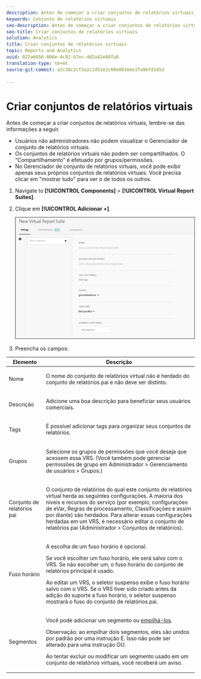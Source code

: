 ```yaml
---
description: Antes de começar a criar conjuntos de relatórios virtuais, lembre-se das informações a seguir.
keywords: Conjunto de relatórios virtuais
seo-description: Antes de começar a criar conjuntos de relatórios virtuais, lembre-se das informações a seguir.
seo-title: Criar conjuntos de relatórios virtuais
solution: Analytics
title: Criar conjuntos de relatórios virtuais
topic: Reports and Analytics
uuid: 022a6656-808e-4c92-b7ec-4d2a42e84fa8
translation-type: tm+mt
source-git-commit: a2c38c2cf3a2c1451e2c60e003ebe1fa9bfd145d

---
```



# Criar conjuntos de relatórios virtuais

Antes de começar a criar conjuntos de relatórios virtuais, lembre-se das informações a seguir.

* Usuários não administradores não podem visualizar o Gerenciador de conjunto de relatórios virtuais.
* Os conjuntos de relatórios virtuais não podem ser compartilhados. O “Compartilhamento” é efetuado por grupos/permissões.
* No Gerenciador de conjunto de relatórios virtuais, você pode exibir apenas seus próprios conjuntos de relatórios virtuais. Você precisa clicar em "mostrar tudo" para ver o de todos os outros.

1. Navigate to **[!UICONTROL Components]** &gt; **[!UICONTROL Virtual Report Suites]**.
1. Clique em **[!UICONTROL Adicionar +]**.

   ![](assets/new_vrs.png)

1. Preencha os campos:

<table id="table_0F85B56480BB46CBA5BE236BBD70156D"> 
 <thead> 
  <tr> 
   <th colname="col1" class="entry"> Elemento </th> 
   <th colname="col2" class="entry"> Descrição </th> 
  </tr> 
 </thead>
 <tbody> 
  <tr> 
   <td colname="col1"> Nome </td> 
   <td colname="col2"> <p>O nome do conjunto de relatórios virtual não é herdado do conjunto de relatórios pai e não deve ser distinto. </p> </td> 
  </tr> 
  <tr> 
   <td colname="col1"> Descrição </td> 
   <td colname="col2"> <p>Adicione uma boa descrição para beneficiar seus usuários comerciais. </p> </td> 
  </tr> 
  <tr> 
   <td colname="col1"> Tags </td> 
   <td colname="col2"> <p>É possível adicionar tags para organizar seus conjuntos de relatórios. </p> </td> 
  </tr> 
  <tr> 
   <td colname="col1"> Grupos </td> 
   <td colname="col2"> <p>Selecione os grupos de permissões que você deseja que acessem essa VRS. (Você também pode gerenciar permissões de grupo em <span class="ignoretag"><span class="uicontrol">Administrador</span> &gt; <span class="uicontrol">Gerenciamento de usuários</span> &gt; <span class="uicontrol">Grupos</span></span>.) </p> </td> 
  </tr> 
  <tr> 
   <td colname="col1"> Conjunto de relatórios pai </td> 
   <td colname="col2"> <p>O conjunto de relatórios do qual este conjunto de relatórios virtual herda as seguintes configurações. A maioria dos níveis e recursos do serviço (por exemplo, configurações de eVar, Regras de processamento, Classificações e assim por diante) são herdados. Para alterar essas configurações herdadas em um VRS, é necessário editar o conjunto de relatórios pai (<span class="ignoretag"><span class="uicontrol">Administrador</span> &gt; <span class="uicontrol">Conjuntos de relatórios</span></span>). </p> </td> 
  </tr> 
  <tr> 
   <td colname="col1"> Fuso horário </td> 
   <td colname="col2"> <p>A escolha de um fuso horário é opcional. </p> <p>Se você escolher um fuso horário, ele será salvo com o VRS. Se não escolher um, o fuso horário do conjunto de relatórios principal é usado. </p> <p>Ao editar um VRS, o seletor suspenso exibe o fuso horário salvo com o VRS. Se o VRS tiver sido criado antes da adição do suporte a fuso horário, o seletor suspenso mostrará o fuso do conjunto de relatórios pai. </p> </td> 
  </tr> 
  <tr> 
   <td colname="col1"> Segmentos </td> 
   <td colname="col2"> <p>Você pode adicionar um segmento ou <a href="https://marketing.adobe.com/resources/help/en_US/analytics/segment/seg_stack.html" format="https" scope="external">empilhá-los</a>. </p> <p> <p>Observação: ao empilhar dois segmentos, eles são unidos por padrão por uma instrução E. Isso não pode ser alterado para uma instrução OU. </p> </p> <p>Ao tentar excluir ou modificar um segmento usado em um conjunto de relatórios virtuais, você receberá um aviso. </p> </td> 
  </tr> 
 </tbody> 
</table>

